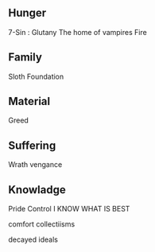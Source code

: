 ## Hunger
7-Sin : Glutany
The home of vampires
Fire

## Family
Sloth
Foundation

## Material
Greed

## Suffering
Wrath
vengance

## Knowladge
Pride
Control
I KNOW WHAT IS BEST










comfort
collectiisms

decayed ideals


